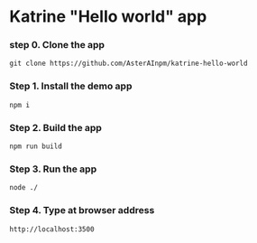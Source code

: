 # Katrine "Hello world" app

### step 0. Clone the app
    git clone https://github.com/AsterAInpm/katrine-hello-world

### Step 1. Install the demo app
    npm i 

### Step 2. Build the app
    npm run build

### Step 3. Run the app
    node ./

### Step 4. Type at browser address  

    http://localhost:3500
